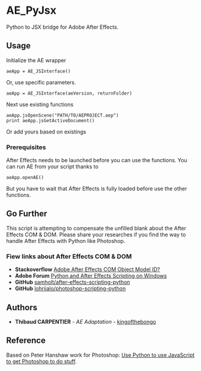 # AE_PyJsx

Python to JSX bridge for Adobe After Effects.

## Usage

Initialize the AE wrapper
```
aeApp = AE_JSInterface()
```
Or, use specific parameters.
```
aeApp = AE_JSInterface(aeVersion, returnFolder)
```

Next use existing functions
```
aeApp.jsOpenScene("PATH/TO/AEPROJECT.aep")
print aeApp.jsGetActiveDocument()
```
Or add yours based on existings

### Prerequisites
After Effects needs to be launched before you can use the functions.
You can run AE from your script thanks to
```
aeApp.openAE()
```
But you have to wait that After Effects is fully loaded before use the other functions.

## Go Further
This script is attempting to compensate the unfilled blank about the After Effects COM & DOM.
Please share your researches if you find the way to handle After Effects with Python like Photoshop.
### Fiew links about After Effects COM & DOM
* **Stackoverflow** [Adobe After Effects COM Object Model ID?](https://stackoverflow.com/questions/50848219/adobe-after-effects-com-object-model-id)
* **Adobe Forum** [Python and After Effects Scripting on Windows](https://forums.adobe.com/thread/2538657)
* **GitHub** [samholt/after-effects-scripting-python](https://github.com/samholt/after-effects-scripting-python)
* **GitHub** [lohriialo/photoshop-scripting-python](https://github.com/lohriialo/photoshop-scripting-python)


## Authors

* **Thibaud CARPENTIER** - *AE Adaptation* - [kingofthebongo](https://github.com/kingofthebongo)

## Reference
Based on Peter Hanshaw work for Photoshop: [Use Python to use JavaScript to get Photoshop to do stuff](http://peterhanshawart.blogspot.com/2014/01/use-python-to-use-javascript-to-get.html).
